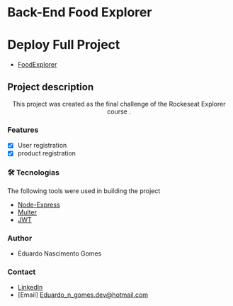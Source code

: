 # Back-End Food Explorer

# Deploy Full Project
- [FoodExplorer](https://foodexplorereduardo.netlify.app/)

## Project description

<p align="center">This project was created as the final challenge of the Rockeseat Explorer course .</p>

### Features
- [x] User registration
- [x] product registration

### 🛠 Tecnologias
The following tools were used in building the project

- [Node-Express](https://expressjs.com/pt-br/)
- [Multer](https://www.npmjs.com/package/multer)
- [JWT](https://jwt.io/libraries)

### Author

- Eduardo Nascimento Gomes

### Contact

- [LinkedIn](https://www.linkedin.com/in/eduardo-gomes-220610227/)
- [Email] Eduardo_n_gomes.dev@hotmail.com
